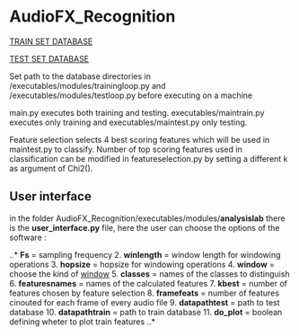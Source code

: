 # AudioFX_Recognition

[TRAIN SET DATABASE](https://drive.google.com/open?id=1O-mknCcecjtjRaeVAByxE91e5WFRzXLq)

[TEST SET DATABASE](https://drive.google.com/open?id=1jKyQA0UR4X2FsTq4ugXZaM8vCet6dPoG)

Set path to the database directories in /executables/modules/trainingloop.py and /executables/modules/testloop.py before executing on a machine

main.py executes both training and testing. executables/maintrain.py executes only training and executables/maintest.py only testing.

Feature selection selects 4 best scoring features which will be used in maintest.py to classify. Number of top scoring features used in classification can be modified in featureselection.py by setting a different k as argument of Chi2().

## User interface 

in the folder AudioFX_Recognition/executables/modules/**analysislab** there is the **user_interface.py** file, here the user can choose 
the options of the software :


..* **Fs** = sampling frequency
2. **winlength** = window length for windowing operations
3. **hopsize** = hopsize for windowing operations
4. **window** = choose the kind of [window](https://docs.scipy.org/doc/scipy/reference/generated/scipy.signal.get_window.html)
5. **classes** = names of the classes to distinguish 
6. **featuresnames** = names of the calculated features
7. **kbest** = number of features chosen by feature selection
8. **framefeats** = number of features cinouted for each frame of every audio file
9. **datapathtest** = path to test database
10. **datapathtrain** = path to train database
11. **do_plot**  = boolean defining wheter to plot train features
..*

